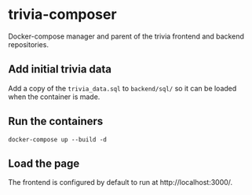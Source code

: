 # trivia-composer
Docker-compose manager and parent of the trivia frontend and backend repositories.

## Add initial trivia data
Add a copy of the `trivia_data.sql` to `backend/sql/` so it can be loaded when the container is made.

## Run the containers
`docker-compose up --build -d`

## Load the page
The frontend is configured by default to run at http://localhost:3000/.